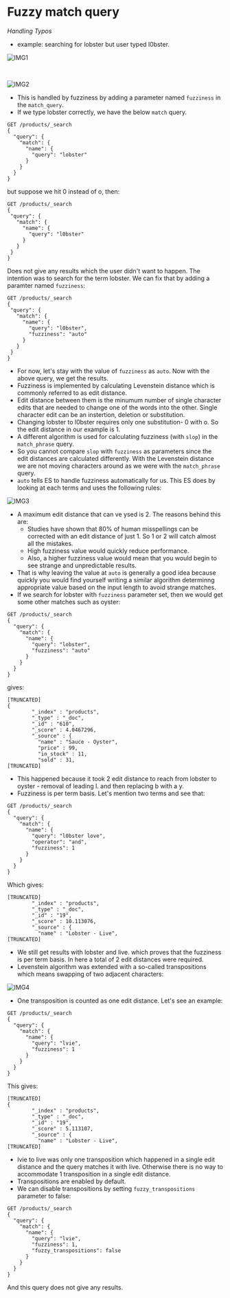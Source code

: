 # Fuzzy match query
*Handling Typos*

- example: searching for lobster but user typed l0bster.

![IMG1][IMG1]

<br>

![IMG2][IMG2]

- This is handled by fuzziness by adding a parameter named `fuzziness` in the `match_query`.
- If we type lobster correctly, we have the below `match` query.
```
GET /products/_search
{
  "query": {
    "match": {
      "name": {
        "query": "lobster"
      }
    }
  }
}
```
 but suppose we hit 0 instead of o, then:
 ```
 GET /products/_search
{
  "query": {
    "match": {
      "name": {
        "query": "l0bster"
      }
    }
  }
}
 ```
 Does not give any results which the user didn't want to happen. The intention was to search for the term lobster. We can fix that by adding a paramter named `fuzziness`:
 ```
 GET /products/_search
{
  "query": {
    "match": {
      "name": {
        "query": "l0bster",
        "fuzziness": "auto"
      }
    }
  }
}
```
- For now, let's stay with the value of `fuzziness` as `auto`. Now with the above query, we get the results.
- Fuzziness is implemented by calculating Levenstein distance which is commonly referred to as edit distance.
- Edit distance between them is the minumum number of single character edits that are needed to change one of the words into the other. Single character edit can be an instertion, deletion or substitution.
- Changing lobster to l0bster requires only one substitution- 0 with o. So the edit distance in our example is 1.
- A different algorithm is used for calculating fuzziness (with `slop`) in the `match_phrase` query.
- So you cannot compare `slop` with `fuzziness` as parameters since the edit distances are calculated differently. With the Levenstein distance we are not moving characters around as we were with the `match_phrase` query.
- `auto` tells ES to handle fuzziness automatically for us. This ES does by looking at each terms and uses the following rules:

![IMG3][IMG3]

- A maximum edit distance that can ve ysed is 2. The reasons behind this are:
	- Studies have shown that 80% of human misspellings can be corrected with an edit distance of just 1. So 1 or 2 will catch almost all the mistakes.
	- High fuzziness value would quickly reduce performance.
	- Also, a higher fuzziness value would mean that you would begin to see strange and unpredictable results.
- That is why leaving the value at `auto` is generally a good idea because quickly you would find yourself writing a similar algorithm determinng appropriate value based on the input length to avoid strange matches.
- If we search for lobster with `fuzziness` parameter set, then we would get some other matches such as oyster:
```
GET /products/_search
{
  "query": {
    "match": {
      "name": {
        "query": "lobster",
        "fuzziness": "auto"
      }
    }
  }
}
```
gives:
```
[TRUNCATED]
{
        "_index" : "products",
        "_type" : "_doc",
        "_id" : "610",
        "_score" : 4.0467296,
        "_source" : {
          "name" : "Sauce - Oyster",
          "price" : 99,
          "in_stock" : 11,
          "sold" : 31,
[TRUNCATED]
```

- This happened because it took 2 edit distance to reach from lobster to oyster - removal of leading l. and then replacing b with a y.
- Fuzziness is per term basis. Let's mention two terms and see that:
```
GET /products/_search
{
  "query": {
    "match": {
      "name": {
        "query": "l0bster love",
        "operator": "and", 
        "fuzziness": 1
      }
    }
  }
}
```
Which gives:
```
[TRUNCATED]
        "_index" : "products",
        "_type" : "_doc",
        "_id" : "19",
        "_score" : 10.113076,
        "_source" : {
          "name" : "Lobster - Live",
[TRUNCATED]
```

- We still get results with lobster and live. which proves that the fuzziness is per term basis. In here a total of 2 edit distances were required.
- Levenstein algorithm was extended with a so-called transpositions which means swapping of two adjacent characters:

![IMG4][IMG4]

- One transposition is counted as one edit distance. Let's see an example:
```
GET /products/_search
{
  "query": {
    "match": {
      "name": {
        "query": "lvie", 
        "fuzziness": 1
      }
    }
  }
}
```
This gives:
```
[TRUNCATED]
{
        "_index" : "products",
        "_type" : "_doc",
        "_id" : "19",
        "_score" : 5.113107,
        "_source" : {
          "name" : "Lobster - Live",
[TRUNCATED]
```
- lvie to live was only one transposition which happened in a single edit distance and the query matches it with live. Otherwise there is no way to accommodate 1 transposition in a single edit distance.
- Transpositions are enabled by default.
- We can disable transpositions by setting `fuzzy_transpositions` parameter to false:
```
GET /products/_search
{
  "query": {
    "match": {
      "name": {
        "query": "lvie", 
        "fuzziness": 1,
        "fuzzy_transpositions": false
      }
    }
  }
}
```
And this query does not give any results.

[IMG1]: <https://github.com/penguinmishra/images_repo/blob/master/Elasticsearch/typo_fuzzy.JPG>
[IMG2]: <https://github.com/penguinmishra/images_repo/blob/master/Elasticsearch/typo_fuzzy_2.JPG>
[IMG3]: <https://github.com/penguinmishra/images_repo/blob/master/Elasticsearch/fuziness_rules.JPG>
[IMG4]: <https://github.com/penguinmishra/images_repo/blob/master/Elasticsearch/transposition.JPG>